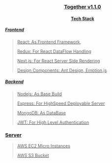 <h3 align="center"><a href="http://www.toogether.ml">Together v1.1.0</h3>

<h4 align="center">Tech Stack</h4>

##### Frontend 
> React: As Frontend Framework,
> 
>Redux: For React DataFlow Handling
> 
>Next.js: For React Server Side Rendering
> 
>Design Components: Ant Design, Emotion.js
> 
##### Backend 
>Nodejs: As Base Build 
> 
>Express: For HighSpeed Deployable Server
> 
>MongoDB: As DataBase
> 
>JWT: For High Level Authentication
### Server
>AWS EC2 Micro Instances
> 
>AWS S3 Bucket

